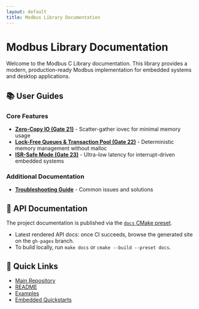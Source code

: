 ```yaml
---
layout: default
title: Modbus Library Documentation
---
```


# Modbus Library Documentation

Welcome to the Modbus C Library documentation. This library provides a modern, production-ready Modbus implementation for embedded systems and desktop applications.

## 📚 User Guides

### Core Features

- **[Zero-Copy IO (Gate 21)](zero_copy_io.md)** - Scatter-gather iovec for minimal memory usage
- **[Lock-Free Queues & Transaction Pool (Gate 22)](queue_and_pool.md)** - Deterministic memory management without malloc
- **[ISR-Safe Mode (Gate 23)](isr_safe_mode.md)** - Ultra-low latency for interrupt-driven embedded systems

### Additional Documentation

- **[Troubleshooting Guide](TROUBLESHOOTING.md)** - Common issues and solutions

## 🔧 API Documentation

The project documentation is published via the [`docs` CMake preset](../README.md#documentation).

- Latest rendered API docs: once CI succeeds, browse the generated site on the `gh-pages` branch.
- To build locally, run `make docs` or `cmake --build --preset docs`.

## 🚀 Quick Links

- [Main Repository](https://github.com/lgili/modbus)
- [README](../README.md)
- [Examples](../examples/)
- [Embedded Quickstarts](../embedded/quickstarts/)
